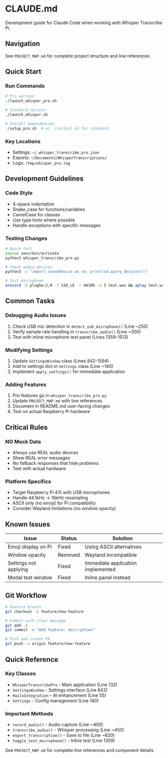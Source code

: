 # CLAUDE.md

Development guide for Claude Code when working with Whisper Transcribe Pi.

## Navigation
See `PROJECT_MAP.md` for complete project structure and line references.

## Quick Start

### Run Commands
```bash
# Pro version
./launch_whisper_pro.sh

# Standard version
./launch_whisper.sh

# Install dependencies
./setup_pro.sh  # or ./install.sh for standard
```

### Key Locations
- Settings: `~/.whisper_transcribe_pro.json`
- Exports: `~/Documents/WhisperTranscriptions/`
- Logs: `/tmp/whisper_pro.log`

## Development Guidelines

### Code Style
- 4-space indentation
- Snake_case for functions/variables
- CamelCase for classes
- Use type hints where possible
- Handle exceptions with specific messages

### Testing Changes
```bash
# Quick test
source venv/bin/activate
python3 whisper_transcribe_pro.py

# Check audio devices
python3 -c "import sounddevice as sd; print(sd.query_devices())"

# Test microphone
arecord -D plughw:2,0 -f S16_LE -r 44100 -d 3 test.wav && aplay test.wav
```

## Common Tasks

### Debugging Audio Issues
1. Check USB mic detection in `detect_usb_microphone()` (Line ~250)
2. Verify sample rate handling in `transcribe_audio()` (Line ~300)
3. Test with inline microphone test panel (Lines 1359-1513)

### Modifying Settings
1. Update `SettingsWindow` class (Lines 842-1594)
2. Add to settings dict in `Settings` class (Line ~140)
3. Implement `apply_settings()` for immediate application

### Adding Features
1. Pro features go in `whisper_transcribe_pro.py`
2. Update `PROJECT_MAP.md` with line references
3. Document in README.md user-facing changes
4. Test on actual Raspberry Pi hardware

## Critical Rules

### NO Mock Data
- Always use REAL audio devices
- Show REAL error messages
- No fallback responses that hide problems
- Test with actual hardware

### Platform Specifics
- Target Raspberry Pi 4/5 with USB microphones
- Handle 44.1kHz → 16kHz resampling
- ASCII only (no emoji) for Pi compatibility
- Consider Wayland limitations (no window opacity)

## Known Issues

| Issue | Status | Solution |
|-------|--------|----------|
| Emoji display on Pi | Fixed | Using ASCII alternatives |
| Window opacity | Removed | Wayland incompatible |
| Settings not applying | Fixed | Immediate application implemented |
| Modal test window | Fixed | Inline panel instead |

## Git Workflow

```bash
# Feature branch
git checkout -b feature/new-feature

# Commit with clear message
git add -A
git commit -m "Add feature: description"

# Push and create PR
git push -u origin feature/new-feature
```

## Quick Reference

### Key Classes
- `WhisperTranscribePro` - Main application (Line 132)
- `SettingsWindow` - Settings interface (Line 842) 
- `HailoIntegration` - AI enhancement (Line 55)
- `Settings` - Config management (Line 140)

### Important Methods
- `record_audio()` - Audio capture (Line ~400)
- `transcribe_audio()` - Whisper processing (Line ~450)
- `export_transcription()` - Save to file (Line ~620)
- `toggle_test_microphone()` - Inline test (Line 1359)

See `PROJECT_MAP.md` for complete line references and component details.